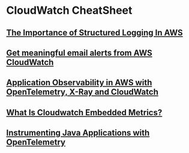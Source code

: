 # CloudWatch CheatSheet

## [The Importance of Structured Logging In AWS](https://medium.com/@connorbutch/the-importance-of-structured-logging-in-aws-and-anywhere-else-52a4534c53aa)
## [Get meaningful email alerts from AWS CloudWatch](https://medium.com/adevinta-tech-blog/get-meaningful-email-alerts-from-aws-cloudwatch-8aa066992250)
## [Application Observability in AWS with OpenTelemetry, X-Ray and CloudWatch](https://www.retit.de/application-observability-in-aws-with-opentelemetry-x-ray-and-cloudwatch-en-2/)
## [What Is Cloudwatch Embedded Metrics?](https://hackernoon.com/what-is-cloudwatch-embedded-metrics)
## [Instrumenting Java Applications with OpenTelemetry](https://community.aws/tutorials/instrumenting-java-apps-using-opentelemetry)
